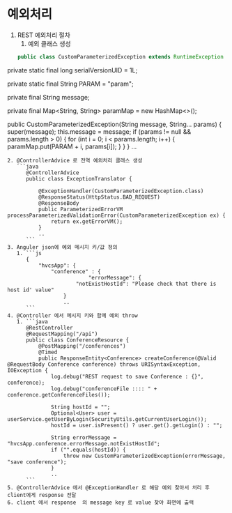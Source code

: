 # 예외처리

1. REST 예외처리 절차
   1. 예외 클래스 생성
   ``` java
   public class CustomParameterizedException extends RuntimeException {

private static final long serialVersionUID = 1L;

private static final String PARAM = "param";

private final String message;

private final Map<String, String> paramMap = new HashMap<>();

public CustomParameterizedException(String message, String... params) {
super(message);
this.message = message;
if (params != null && params.length > 0) {
for (int i = 0; i < params.length; i++) {
paramMap.put(PARAM + i, params[i]);
}
}
}
...
   ```
   2. @ControllerAdvice 로 전역 예외처리 클래스 생성
      ```java
         @ControllerAdvice
         public class ExceptionTranslator {

             @ExceptionHandler(CustomParameterizedException.class)
             @ResponseStatus(HttpStatus.BAD_REQUEST)
             @ResponseBody
             public ParameterizedErrorVM processParameterizedValidationError(CustomParameterizedException ex) {
                 return ex.getErrorVM();
             }
             ..
         ```
   3. Anguler json에 예외 메시지 키/값 정의
      1. ```js
         {
             "hvcsApp": {
                 "conference" : {
                             "errorMessage": {
                         "notExistHostId": "Please check that there is host id' value"
                     }
                     ..
         ```
   4. @Controller 에서 메시지 키와 함께 예외 throw
      1. ```java
         @RestController
         @RequestMapping("/api")
         public class ConferenceResource {
             @PostMapping("/conferences")
             @Timed
             public ResponseEntity<Conference> createConference(@Valid @RequestBody Conference conference) throws URISyntaxException, IOException {
                 log.debug("REST request to save Conference : {}", conference);
                 log.debug("conferenceFile :::: " + conference.getConferenceFiles());

                 String hostId = "";
                 Optional<User> user = userService.getUserByLogin(SecurityUtils.getCurrentUserLogin());
                 hostId = user.isPresent() ? user.get().getLogin() : "";

                 String errorMessage = "hvcsApp.conference.errorMessage.notExistHostId";
                 if ("".equals(hostId)) {
                     throw new CustomParameterizedException(errorMessage, "save conference");
                 }
                 ..
         ```
   5. @ControllerAdvice 에서 @ExceptionHandler 로 해당 예외 찾아서 처리 후 client에게 response 전달
   6. client 에서 response  의 message key 로 value 찾아 화면에 출력



